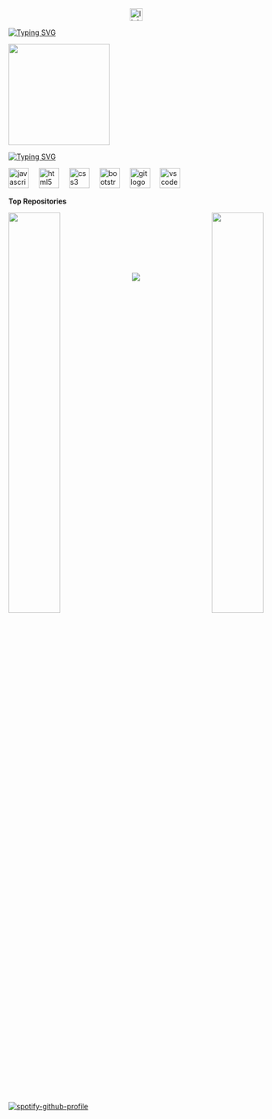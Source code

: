 <div align="center">
  <a href="https://www.linkedin.com/in/eduardo-daniel-mena-lópez-675a96219/" target="_blank">
    <img src="https://img.shields.io/static/v1?message=LinkedIn&logo=linkedin&label=&color=0077B5&logoColor=white&labelColor=&style=for-the-badge" height="25" alt="linkedin logo"  />
  </a>
</div>

  [![Typing SVG](https://readme-typing-svg.herokuapp.com?font=Fira+Code&pause=1000&color=15F7D7&center=falso&vCenter=falso&width=435&lines=+Hi+%F0%9F%91%8B+My+name+is+Daniel+Mena+%F0%9F%92%BB)
](https://git.io/typing-svg)




  <div id="badges">  
<div align="left">
  <img height="200" src="https://media1.giphy.com/media/bGgsc5mWoryfgKBx1u/200w.gif?cid=790b76117b1r47l8qxfd4jcj9byrrm2busfpnzbq46wdw5ww&ep=v1_gifs_search&rid=200w.gif&ct=g"  />
</div>

 [![Typing SVG](https://readme-typing-svg.herokuapp.com?font=Fira+Code&size=14&duration=20000&pause=1000&color=00F7CC&background=1D145F00&center=falso&vCenter=falso&width=435&lines=S+k+i+l+l++s)](https://git.io/typing-svg)
 <div align="left">
  <img src="https://cdn.jsdelivr.net/gh/devicons/devicon/icons/javascript/javascript-original.svg" height="40" alt="javascript logo"  />
  <img width="12" />
  <img src="https://cdn.jsdelivr.net/gh/devicons/devicon/icons/html5/html5-original.svg" height="40" alt="html5 logo"  />
  <img width="12" />
  <img src="https://cdn.jsdelivr.net/gh/devicons/devicon/icons/css3/css3-original.svg" height="40" alt="css3 logo"  />
  <img width="12" />
  <img src="https://cdn.jsdelivr.net/gh/devicons/devicon/icons/bootstrap/bootstrap-original.svg" height="40" alt="bootstrap logo"  />
  <img width="12" />
  <img src="https://cdn.jsdelivr.net/gh/devicons/devicon/icons/git/git-original.svg" height="40" alt="git logo"  />
  <img width="12" />
  <img src="https://cdn.jsdelivr.net/gh/devicons/devicon/icons/vscode/vscode-original.svg" height="40" alt="vscode logo"  />
</div>

</div>
</p>



<b>Top Repositories</b>

<div width="100%" align="center"><a href="https://github.com/daniel-mena2000/Practicas-con-CSS" align="left"><img align="left" width="45%" src="https://github-readme-stats.vercel.app/api/pin/?username=daniel-mena2000&repo=Practicas-con-CSS&title_color=facc15&text_color=ffffff&icon_color=6366f1&bg_color=0f172a&hide_border=true&locale=en" /></a><a href="https://github.com/daniel-mena2000/P-JavaScript" align="right"><img align="right" width="45%" src="https://github-readme-stats.vercel.app/api/pin/?username=daniel-mena2000&repo=P-JavaScript&title_color=facc15&text_color=ffffff&icon_color=6366f1&bg_color=0f172a&hide_border=true&locale=en" /></a></div><br /><br /><br /><br /><br /><br /><br />

 <div align="center">
  <img src="https://profile-counter.glitch.me/daniel-mena2000/count.svg?"  />
</div>

[![spotify-github-profile](https://spotify-github-profile.vercel.app/api/view?uid=bvy658v35fpqbni1l9wn98hgc&cover_image=true&theme=default&show_offline=false&background_color=121212&interchange=false)](https://github.com/kittinan/spotify-github-profile)



